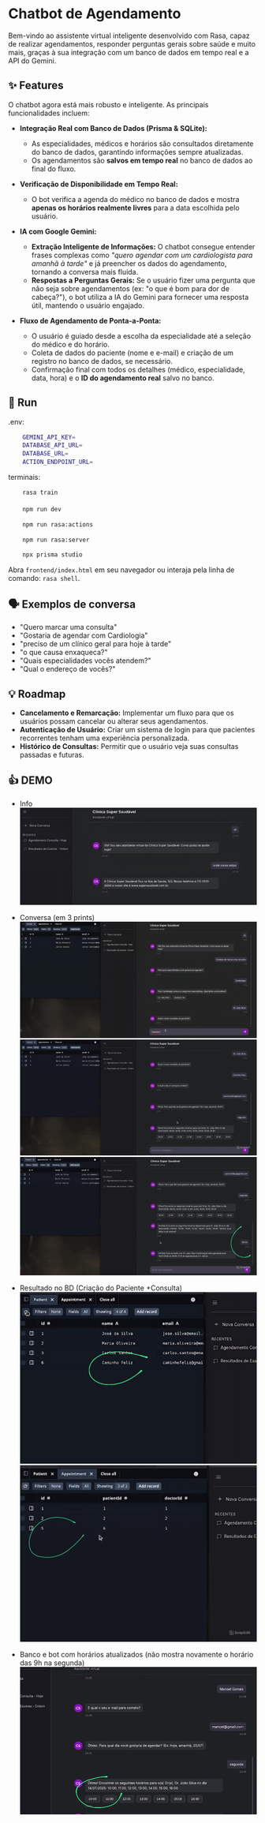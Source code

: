 # Chatbot de Agendamento

Bem-vindo ao assistente virtual inteligente desenvolvido com Rasa, capaz de realizar agendamentos, responder perguntas gerais sobre saúde e muito mais, graças à sua integração com um banco de dados em tempo real e a API do Gemini.

## ✨ Features

O chatbot agora está mais robusto e inteligente. As principais funcionalidades incluem:

  * **Integração Real com Banco de Dados (Prisma & SQLite):**

      * As especialidades, médicos e horários são consultados diretamente do banco de dados, garantindo informações sempre atualizadas.
      * Os agendamentos são **salvos em tempo real** no banco de dados ao final do fluxo.

  * **Verificação de Disponibilidade em Tempo Real:**

      * O bot verifica a agenda do médico no banco de dados e mostra **apenas os horários realmente livres** para a data escolhida pelo usuário.

  * **IA com Google Gemini:**

      * **Extração Inteligente de Informações:** O chatbot consegue entender frases complexas como *"quero agendar com um cardiologista para amanhã à tarde"* e já preencher os dados do agendamento, tornando a conversa mais fluida.
      * **Respostas a Perguntas Gerais:** Se o usuário fizer uma pergunta que não seja sobre agendamentos (ex: "o que é bom para dor de cabeça?"), o bot utiliza a IA do Gemini para fornecer uma resposta útil, mantendo o usuário engajado.

  * **Fluxo de Agendamento de Ponta-a-Ponta:**

      * O usuário é guiado desde a escolha da especialidade até a seleção do médico e do horário.
      * Coleta de dados do paciente (nome e e-mail) e criação de um registro no banco de dados, se necessário.
      * Confirmação final com todos os detalhes (médico, especialidade, data, hora) e o **ID do agendamento real** salvo no banco.

## 🚀 Run

.env:

```bash
    GEMINI_API_KEY=
    DATABASE_API_URL=
    DATABASE_URL=
    ACTION_ENDPOINT_URL=
```

terminais:

```bash
    rasa train

    npm run dev
```

```bash
    npm run rasa:actions
```

```bash
    npm run rasa:server
```

```bash
    npx prisma studio
```

Abra `frontend/index.html` em seu navegador ou interaja pela linha de comando: `rasa shell`.

## 🗣️ Exemplos de conversa

  * "Quero marcar uma consulta"
  * "Gostaria de agendar com Cardiologia"
  * "preciso de um clínico geral para hoje à tarde"
  * "o que causa enxaqueca?"
  * "Quais especialidades vocês atendem?"
  * "Qual o endereço de vocês?"

## 💡 Roadmap

  * **Cancelamento e Remarcação:** Implementar um fluxo para que os usuários possam cancelar ou alterar seus agendamentos.
  * **Autenticação de Usuário:** Criar um sistema de login para que pacientes recorrentes tenham uma experiência personalizada.
  * **Histórico de Consultas:** Permitir que o usuário veja suas consultas passadas e futuras.


## 👍 DEMO

  * Info
![alt text](image-1.png)

  * Conversa (em 3 prints)
![alt text](image-2.png)
![alt text](image-3.png)
![alt text](image-4.png)

  * Resultado no BD (Criação do Paciente +Consulta)
![alt text](image-5.png)
![alt text](image-6.png)

  * Banco e bot com horários atualizados (não mostra novamente o horário das 9h na segunda)
![alt text](image-7.png)